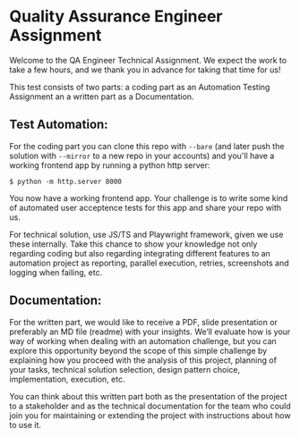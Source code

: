# Quality Assurance Engineer Assignment
Welcome to the QA Engineer Technical Assignment. We expect the work to take a few hours, and we thank
you in advance for taking that time for us!

This test consists of two parts:  a coding part as an Automation Testing Assignment an a written part as a Documentation.


## Test Automation:

For the coding part you can clone this repo with `--bare` (and later push the solution with `--mirror`  to a new repo in your accounts) and you'll have a working frontend app by running a python http server:

```
$ python -m http.server 8000
```

You now have a working frontend app. Your challenge is to write some kind of automated user acceptence tests for this app and share your repo with us.

For technical solution, use JS/TS and Playwright framework, given we use these internally. Take this chance to show your knowledge not only regarding coding but also regarding integrating different features to an automation project as reporting, parallel execution, retries, screenshots and logging when failing, etc.


## Documentation:

For the written part, we would like to receive a PDF, slide presentation or preferably an MD file (readme) with your insights. We’ll evaluate how is your way of working when dealing with an automation challenge, but you can explore this opportunity beyond the scope of this simple challenge by explaining how you proceed with the analysis of this project, planning of your tasks, technical solution selection, design pattern choice, implementation, execution, etc.

You can think about this written part both as the presentation of the project to a stakeholder and as the technical documentation for the team who could join you for maintaining or extending the project with instructions about how to use it.
